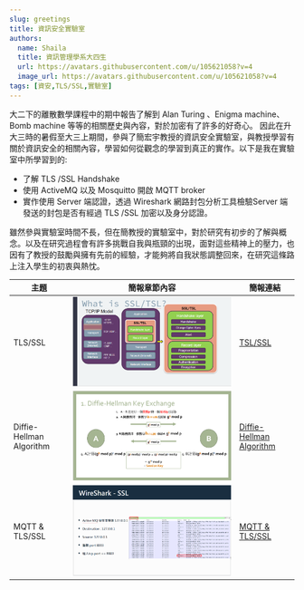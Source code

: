```yaml
---
slug: greetings
title: 資訊安全實驗室
authors:
  name: Shaila
  title: 資訊管理學系大四生
  url: https://avatars.githubusercontent.com/u/105621058?v=4
  image_url: https://avatars.githubusercontent.com/u/105621058?v=4
tags: [資安,TLS/SSL,實驗室]
---
```


大二下的離散數學課程中的期中報告了解到 Alan Turing 、Enigma machine、Bomb machine 等等的相關歷史與內容，對於加密有了許多的好奇心。
因此在升大三時的暑假至大三上期間，參與了簡宏宇教授的資訊安全實驗室，與教授學習有關於資訊安全的相關內容，學習如何從觀念的學習到真正的實作。以下是我在實驗室中所學習到的:
- 了解 TLS /SSL Handshake
- 使用 ActiveMQ 以及 Mosquitto 開啟 MQTT broker
- 實作使用 Server 端認證，透過 Wireshark 網路封包分析工具檢驗Server 端發送的封包是否有經過 TLS /SSL 加密以及身分認證。

雖然參與實驗室時間不長，但在簡教授的實驗室中，對於研究有初步的了解與概念。以及在研究過程會有許多挑戰自我與瓶頸的出現，面對這些精神上的壓力，也因有了教授的鼓勵與擁有先前的經驗，才能夠將自我狀態調整回來，在研究這條路上注入學生的初衷與熱忱。



| 主題	| 簡報章節內容	 | 簡報連結 |
| -------- | -------- | -------- |
|TLS/SSL| ![](./TLS.png)         | [TSL/SSL](https://docs.google.com/presentation/d/1HN_C9U3ydVtoRB5xIt7gEvvFs6GI8O63/edit?usp=sharing&ouid=110711432757985702705&rtpof=true&sd=true)         |
| Diffie-Hellman Algorithm     | ![](./DH.png)         | [Diffie-Hellman Algorithm ](https://docs.google.com/presentation/d/1RW3xgiGlsUmGZK_hOpkg3rfexa8vs_ON/edit?usp=sharing&ouid=110711432757985702705&rtpof=true&sd=true)         |
|   MQTT & TLS/SSL | ![](./MQTT.png)         | [MQTT & TLS/SSL](https://docs.google.com/presentation/d/1qlRPGsrYIKpzDXyny04tBqIi79bInIuO/edit?usp=sharing&ouid=110711432757985702705&rtpof=true&sd=true)         |